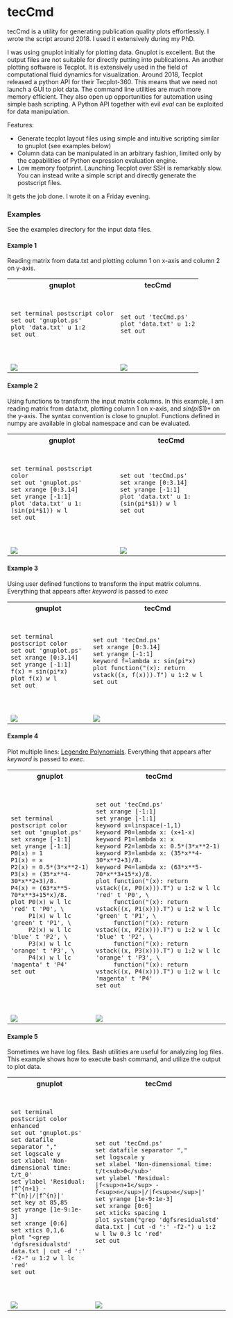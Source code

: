 # tecCmd
tecCmd is a utility for generating publication quality plots effortlessly. I wrote the script around 2018. I used it extensively during my PhD. 

I was using gnuplot initially for plotting data. Gnuplot is excellent. But the output files are not suitable for directly putting into publications. An another plotting software is Tecplot. It is extensively used in the field of computational fluid dynamics for visualization. Around 2018, Tecplot released a python API for their Tecplot-360. This means that we need not launch a GUI to plot data. The command line utilities are much more memory efficient. They also open up opportunities for automation using simple bash scripting. A Python API together with evil *eval* can be exploited for data manipulation. 

Features:
- Generate tecplot layout files using simple and intuitive scripting similar to gnuplot (see examples below)
- Column data can be manipulated in an arbitrary fashion, limited only by the capabilities of Python expression evaluation engine.
- Low memory footprint. Launching Tecplot over SSH is remarkably slow. You can instead write a simple script and directly generate the postscript files. 

It gets the job done. I wrote it on a Friday evening.

### Examples

See the examples directory for the input data files.

#### Example 1
Reading matrix from data.txt and plotting column 1 on x-axis and column 2 on y-axis.

<table>
<tr>
    <th> gnuplot </th>
    <th> tecCmd </th>
</tr>

<tr>
  <td><pre>

    set terminal postscript color
    set out 'gnuplot.ps'
    plot 'data.txt' u 1:2
    set out
    
  </pre></td>
  <td><pre>

    set out 'tecCmd.ps'
    plot 'data.txt' u 1:2
    set out
   
  </pre></td>
</tr>


<tr>
    <td><img src="examples/1/gnuplot.png"></td>
    <td><img src="examples/1/tecCmd.png"></td>
</tr>
</table>

#### Example 2
Using functions to transform the input matrix columns. In this example, I am reading matrix from data.txt, plotting column 1 on x-axis, and *sin(pi*$1)* on the y-axis. The syntax convention is close to gnuplot. Functions defined in numpy are available in global namespace and can be evaluated.

<table>
<tr>
    <th> gnuplot </th>
    <th> tecCmd </th>
</tr>

<tr>
  <td><pre>

    set terminal postscript color
    set out 'gnuplot.ps'
    set xrange [0:3.14]
    set yrange [-1:1]
    plot 'data.txt' u 1:(sin(pi*$1)) w l
    set out
    
  </pre></td>
  <td><pre>

    set out 'tecCmd.ps'
    set xrange [0:3.14]
    set yrange [-1:1]
    plot 'data.txt' u 1:(sin(pi*$1)) w l
    set out
   
  </pre></td>
</tr>


<tr>
    <td><img src="examples/2/gnuplot.png"></td>
    <td><img src="examples/2/tecCmd.png"></td>
</tr>
</table>



#### Example 3
Using user defined functions to transform the input matrix columns. Everything that appears after _keyword_ is passed to _exec_

<table>
<tr>
    <th> gnuplot </th>
    <th> tecCmd </th>
</tr>

<tr>
  <td><pre>

    set terminal postscript color
    set out 'gnuplot.ps'
    set xrange [0:3.14]
    set yrange [-1:1]
    f(x) = sin(pi*x)
    plot f(x) w l
    set out
    
  </pre></td>
  <td><pre>

    set out 'tecCmd.ps'
    set xrange [0:3.14]
    set yrange [-1:1]
    keyword f=lambda x: sin(pi*x)
    plot function("(x): return vstack((x, f(x))).T") u 1:2 w l
    set out
   
  </pre></td>
</tr>


<tr>
    <td><img src="examples/3/gnuplot.png"></td>
    <td><img src="examples/3/tecCmd.png"></td>
</tr>
</table>



#### Example 4
Plot multiple lines: [Legendre Polynomials](https://en.wikipedia.org/wiki/Legendre_polynomials). Everything that appears after _keyword_ is passed to _exec_.

<table>
<tr>
    <th> gnuplot </th>
    <th> tecCmd </th>
</tr>

<tr>
  <td><pre>

    set terminal postscript color
    set out 'gnuplot.ps'
    set xrange [-1:1]
    set yrange [-1:1]
    P0(x) = 1
    P1(x) = x
    P2(x) = 0.5*(3*x**2-1)
    P3(x) = (35*x**4-30*x**2+3)/8.
    P4(x) = (63*x**5-70*x**3+15*x)/8.
    plot P0(x) w l lc 'red' t 'P0', \
         P1(x) w l lc 'green' t 'P1', \
         P2(x) w l lc 'blue' t 'P2', \
         P3(x) w l lc 'orange' t 'P3', \
         P4(x) w l lc 'magenta' t 'P4'
    set out
    
  </pre></td>
  <td><pre>

    set out 'tecCmd.ps'
    set xrange [-1:1]
    set yrange [-1:1]
    keyword x=linspace(-1,1)
    keyword P0=lambda x: (x+1-x)
    keyword P1=lambda x: x
    keyword P2=lambda x: 0.5*(3*x**2-1)
    keyword P3=lambda x: (35*x**4-30*x**2+3)/8.
    keyword P4=lambda x: (63*x**5-70*x**3+15*x)/8.
    plot function("(x): return vstack((x, P0(x))).T") u 1:2 w l lc 'red' t 'P0', \
         function("(x): return vstack((x, P1(x))).T") u 1:2 w l lc 'green' t 'P1', \
         function("(x): return vstack((x, P2(x))).T") u 1:2 w l lc 'blue' t 'P2', \
         function("(x): return vstack((x, P3(x))).T") u 1:2 w l lc 'orange' t 'P3', \
         function("(x): return vstack((x, P4(x))).T") u 1:2 w l lc 'magenta' t 'P4'
    set out
   
  </pre></td>
</tr>


<tr>
    <td><img src="examples/4/gnuplot.png"></td>
    <td><img src="examples/4/tecCmd.png"></td>
</tr>
</table>



#### Example 5
Sometimes we have log files. Bash utilities are useful for analyzing log files. This example shows how to execute bash command, and utilize the output to plot data.

<table>
<tr>
    <th> gnuplot </th>
    <th> tecCmd </th>
</tr>

<tr>
  <td><pre>

    set terminal postscript color enhanced
    set out 'gnuplot.ps'
    set datafile separator ","
    set logscale y
    set xlabel 'Non-dimensional time: t/t_0'
    set ylabel 'Residual: |f^{n+1} - f^{n}|/|f^{n}|'
    set key at 85,85
    set yrange [1e-9:1e-3]
    set xrange [0:6]
    set xtics 0,1,6
    plot "<grep 'dgfsresidualstd' data.txt | cut -d ':' -f2-" u 1:2 w l lc 'red'
    set out
    
  </pre></td>
  <td><pre>

    set out 'tecCmd.ps'
    set datafile separator ","
    set logscale y
    set xlabel 'Non-dimensional time: t/t<sub>0</sub>'
    set ylabel 'Residual: |f<sup>n+1</sup> - f<sup>n</sup>|/|f<sup>n</sup>|'
    set yrange [1e-9:1e-3]
    set xrange [0:6]
    set xticks spacing 1
    plot system("grep 'dgfsresidualstd' data.txt | cut -d ':' -f2-") u 1:2 w l lw 0.3 lc 'red'
    set out
   
  </pre></td>
</tr>


<tr>
    <td><img src="examples/5/gnuplot.png"></td>
    <td><img src="examples/5/tecCmd.png"></td>
</tr>
</table>